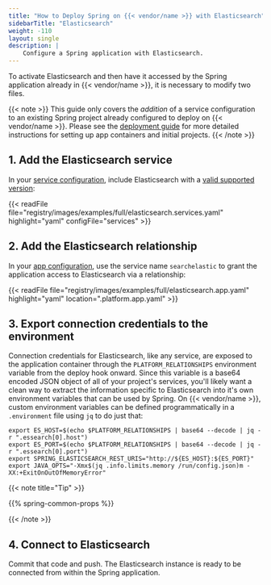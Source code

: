 ```yaml
---
title: "How to Deploy Spring on {{< vendor/name >}} with Elasticsearch"
sidebarTitle: "Elasticsearch"
weight: -110
layout: single
description: |
    Configure a Spring application with Elasticsearch.
---
```


To activate Elasticsearch and then have it accessed by the Spring application already in {{< vendor/name >}}, it is necessary to modify two files. 

{{< note >}}
This guide only covers the *addition* of a service configuration to an existing Spring project already configured to deploy on {{< vendor/name >}}. Please see the [deployment guide](/guides/spring/deploy/_index.md) for more detailed instructions for setting up app containers and initial projects. 
{{< /note >}}

## 1. Add the Elasticsearch service

In your [service configuration](../../add-services/_index.md), include Elasticsearch with a [valid supported version](../../add-services/elasticsearch.md):

{{< readFile file="registry/images/examples/full/elasticsearch.services.yaml" highlight="yaml" configFile="services" >}}

## 2. Add the Elasticsearch relationship

In your [app configuration](../../create-apps/app-reference.md), use the service name `searchelastic` to grant the application access to Elasticsearch via a relationship:

{{< readFile file="registry/images/examples/full/elasticsearch.app.yaml" highlight="yaml" location=".platform.app.yaml" >}}

## 3. Export connection credentials to the environment

Connection credentials for Elasticsearch, like any service, are exposed to the application container through the `PLATFORM_RELATIONSHIPS` environment variable from the deploy hook onward. Since this variable is a base64 encoded JSON object of all of your project's services, you'll likely want a clean way to extract the information specific to Elasticsearch into it's own environment variables that can be used by Spring. On {{< vendor/name >}}, custom environment variables can be defined programmatically in a `.environment` file using `jq` to do just that:

```text
export ES_HOST=$(echo $PLATFORM_RELATIONSHIPS | base64 --decode | jq -r ".essearch[0].host")
export ES_PORT=$(echo $PLATFORM_RELATIONSHIPS | base64 --decode | jq -r ".essearch[0].port")
export SPRING_ELASTICSEARCH_REST_URIS="http://${ES_HOST}:${ES_PORT}"
export JAVA_OPTS="-Xmx$(jq .info.limits.memory /run/config.json)m -XX:+ExitOnOutOfMemoryError"
```

{{< note title="Tip" >}}

{{% spring-common-props %}}

{{< /note >}}

## 4. Connect to Elasticsearch

Commit that code and push. The Elasticsearch instance is ready to be connected from within the Spring application.
